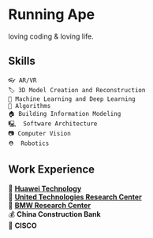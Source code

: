 Running Ape
=====================
loving coding & loving life.


Skills
---------------
```
👓 AR/VR 
🏷️ 3D Model Creation and Reconstruction
🧠 Machine Learning and Deep Learning
📜 Algorithms
🏠 Building Information Modeling
🖳  Software Architecture
📷 Computer Vision
⛑  Robotics
```

Work Experience 
---------------
📱  [**Huawei Technology**<br>](https://www.huawei.com/us/)
🚀 [**United Technologies Research Center**<br>](http://www.utrc.utc.com/)
🚗 [**BMW Research Center**<br>](https://www.bmw.com/en/index.html)
💰  **China Construction Bank**<br> 
📡  **CISCO**<br> 


